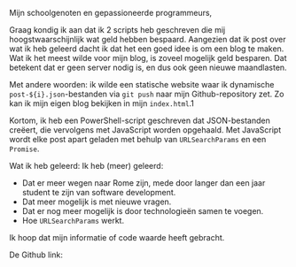 Mijn schoolgenoten en gepassioneerde programmeurs,

Graag kondig ik aan dat ik 2 scripts heb geschreven die mij hoogstwaarschijnlijk wat geld hebben bespaard.
Aangezien dat ik post over wat ik heb geleerd dacht ik dat het een goed idee is om een blog te maken.
Wat ik het meest wilde voor mijn blog, is zoveel mogelijk geld besparen. Dat betekent dat er geen server nodig is, en dus ook geen nieuwe maandlasten.

Met andere woorden: ik wilde een statische website waar ik dynamische `post-${i}.json`-bestanden via `git push` naar mijn Github-repository zet. Zo kan ik mijn eigen blog bekijken in mijn `index.html`.1

Kortom, ik heb een PowerShell-script geschreven dat JSON-bestanden creëert, die vervolgens met JavaScript worden opgehaald. Met JavaScript wordt elke post apart geladen met behulp van `URLSearchParams` en een `Promise`.

Wat ik heb geleerd:
Ik heb (meer) geleerd:
- Dat er meer wegen naar Rome zijn, mede door langer dan een jaar student te zijn van software development.
- Dat meer mogelijk is met nieuwe vragen.
- Dat er nog meer mogelijk is door technologieën samen te voegen.
- Hoe `URLSearchParams` werkt.

Ik hoop dat mijn informatie of code waarde heeft gebracht.

De Github link: